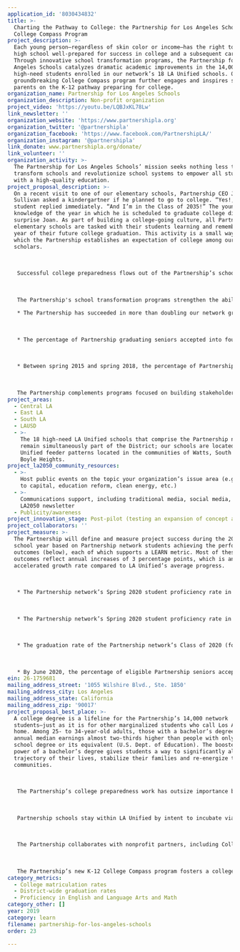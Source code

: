 ```yaml
---
application_id: '8030434832'
title: >-
  Charting the Pathway to College: the Partnership for Los Angeles Schools'
  College Compass Program
project_description: >-
  Each young person—regardless of skin color or income—has the right to graduate
  high school well-prepared for success in college and a subsequent career.
  Through innovative school transformation programs, the Partnership for Los
  Angeles Schools catalyzes dramatic academic improvements in the 14,000
  high-need students enrolled in our network’s 18 LA Unified schools. Our
  groundbreaking College Compass program further engages and inspires students &
  parents on the K-12 pathway preparing for college.
organization_name: Partnership for Los Angeles Schools
organization_description: Non-profit organization
project_video: 'https://youtu.be/LQBJxKL78Lw'
link_newsletter: ''
organization_website: 'https://www.partnershipla.org'
organization_twitter: '@partnershipla'
organization_facebook: 'https://www.facebook.com/PartnershipLA/'
organization_instagram: '@partnershipla'
link_donate: www.partnershipla.org/donate/
link_volunteer: ''
organization_activity: >-
  The Partnership for Los Angeles Schools’ mission seeks nothing less than to
  transform schools and revolutionize school systems to empower all students
  with a high-quality education.
project_proposal_description: >-
  On a recent visit to one of our elementary schools, Partnership CEO Joan
  Sullivan asked a kindergartner if he planned to go to college. “Yes!,” the
  student replied immediately. “And I’m in the Class of 2035!” The youngster’s
  knowledge of the year in which he is scheduled to graduate college did not
  surprise Joan. As part of building a college-going culture, all Partnership
  elementary schools are tasked with their students learning and remembering the
  year of their future college graduation. This activity is a small way in
  which the Partnership establishes an expectation of college among our youngest
  scholars. 
   
   
   
   Successful college preparedness flows out of the Partnership’s school transformation programs. The Partnership believes—and research supports—that resilient school principals with a clear vision are needed to transform schools, that effective teachers are essential to student learning, and that engaged parents are the most important force to their children’s academic achievement. Our community partners provide tremendous supports aligned to the priorities of our schools and students.
   
   
   
   The Partnership's school transformation programs strengthen the ability of each stakeholder group to play their key role in promoting student growth. As a result:
   
   * The Partnership has succeeded in more than doubling our network graduation rate from 36% (2008) to 79% (2018).
   
   
   
   * The percentage of Partnership graduating seniors accepted into four-year colleges and universities has grown markedly, from 32% (2015) to 50% (2018).
   
   
   
   * Between spring 2015 and spring 2018, the percentage of Partnership students proficient in English Language Arts grew a total of 15 percentage points, from 19% to 34%, while math rose by 9 points (with rounding), from 14% to 22%. These increases are substantially higher than average LA Unified improvements over the same time period.
   
   
   
   The Partnership complements programs focused on building stakeholder capacity with a vibrant advocacy work stream dedicated to achieving the systemic changes needed for broad, sustainable transformation. In these ways, the Partnership continues to forge a pathway to ensure that in 12 years, members of the Class of 2035 will be fully-prepared to enter college.
project_areas:
  - Central LA
  - East LA
  - South LA
  - LAUSD
  - >-
    The 18 high-need LA Unified schools that comprise the Partnership network
    remain simultaneously part of the District; our schools are located in LA
    Unified feeder patterns located in the communities of Watts, South LA and
    Boyle Heights.
project_la2050_community_resources:
  - >-
    Host public events on the topic your organization’s issue area (e.g. access
    to capital, education reform, clean energy, etc.) 
  - >-
    Communications support, including traditional media, social media, and
    LA2050 newsletter
  - Publicity/awareness
project_innovation_stage: Post-pilot (testing an expansion of concept after initially successful pilot)
project_collaborators: ''
project_measure: >-
  The Partnership will define and measure project success during the 2019-20
  school year based on Partnership network students achieving the performance
  outcomes (below), each of which supports a LEARN metric. Most of these
  outcomes reflect annual increases of 3 percentage points, which is an
  accelerated growth rate compared to LA Unified’s average progress.
   
   
   
   * The Partnership network’s Spring 2020 student proficiency rate in English Language Arts (ELA) will reflect a 3-percentage-point increase above the Spring 2019 ELA proficiency rate, as measured by annual Smarter Balanced Summative Assessment (SBAC) results. (The proficiency rate represents the percentage of student test takers whose SBAC scores fall within the ranges of meeting or exceeding the Common Core State Standards for their grade.) Baseline: 34%, Spring 2018 SBAC ELA results. Related LEARN metric: Proficiency in English & Language Arts and Math.
   
   
   
   * The Partnership network’s Spring 2020 student proficiency rate in math will demonstrate growth of 3 percentage points from the Spring 2019 math proficiency rate, as measured by annual SBAC results. Baseline: 22%, Spring 2018 SBAC math results. Related LEARN metric: Proficiency in English & Language Arts and Math.
   
   
   
   * The graduation rate of the Partnership network’s Class of 2020 (four-year cohort) will increase by 2 percentage points from the Class of 2019’s graduation rate as measured by the California Department of Education. Baseline: 79%, Class of 2018. Related LEARN metric: District-wide graduation rates.
   
   
   
   * By June 2020, the percentage of eligible Partnership seniors accepted to a four-year college or university will increase by 3 percentage points from the June 2019 rate as measured by Partnership school records. Baseline: 50%, June 2018. Related LEARN metric: College matriculation rates.
ein: 26-1759681
mailing_address_street: '1055 Wilshire Blvd., Ste. 1850'
mailing_address_city: Los Angeles
mailing_address_state: California
mailing_address_zip: '90017'
project_proposal_best_place: >-
  A college degree is a lifeline for the Partnership’s 14,000 network
  students—just as it is for other marginalized students who call Los Angeles
  home. Among 25- to 34-year-old adults, those with a bachelor’s degree have
  annual median earnings almost two-thirds higher than people with only a high
  school degree or its equivalent (U.S. Dept. of Education). The boosted earning
  power of a bachelor’s degree gives students a way to significantly alter the
  trajectory of their lives, stabilize their families and re-energize their
  communities. 
   
   
   
   The Partnership’s college preparedness work has outsize importance because of our unique position as the largest in-district school turnaround operator working with LA Unified. As an independent 501(c)(3) organization, we partner under a Memorandum of Understanding with LA Unified to manage—and systematically transform—18 of the District’s historically-lowest-performing schools (TK-12) in Watts, South LA and Boyle Heights. A staggering 94% of Partnership students qualify as low-income; our network enrollment is 89% Latino and 9% African American.
   
   
   
   Partnership schools stay within LA Unified by intent to incubate viable solutions that LA Unified then can scale to benefit all 500,000 District students. Based on our autonomy, we implement the Partnership's transformation model to confront the profound challenges common to high-poverty schools. Designed around best practices, our comprehensive, integrated programs develop and strengthen expertise in key school stakeholders, including principals, teachers and parents, and promote deep connections with community partners. This increased capacity is leveraged to enhance our students’ academic accomplishments and social-emotional well-being—the foundation for college success.
   
   
   
   The Partnership collaborates with nonprofit partners, including College Track and College Spring, to provide our high school students with year-long, targeted supports in such areas as college entrance exams, applications and financial aid. Each fall, all five Partnership high schools hold on-site College Fairs where seniors can meet directly with admissions officers from 10 to 20 four-year institutions. Every spring, the Partnership holds University Day, an activity-packed field trip that brings 1,000 network students and family members to a local university for what is often their first direct experience of a college campus.
   
   
   
   The Partnership’s new K-12 College Compass program fosters a college-going culture through a series of grade-level experiences, shared expectations and regular communication carefully-designed for students and their parents. A cohesive K-12 curriculum accompanies a customized family tracker and student self-tracker, which promote investment in the student’s education and progress. College Compass also helps students visualize themselves as future college students, and families to envision them similarly. In 2018-19, we plan to expand the pilot from three to six network schools.
category_metrics:
  - College matriculation rates
  - District-wide graduation rates
  - Proficiency in English and Language Arts and Math
category_other: []
year: 2019
category: learn
filename: partnership-for-los-angeles-schools
order: 23

---
```

